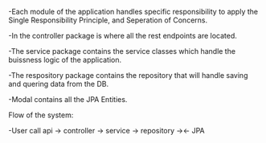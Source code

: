 -Each module of the application handles specific responsibility to apply the Single Responsibility Principle, and Seperation of Concerns.

-In the controller package is where all the rest endpoints are located.

-The service package contains the service classes which handle the buissness logic of the application.

-The respository package contains the repository that will handle saving and quering data from the DB.

-Modal contains all the JPA Entities.

Flow of the system:

-User call api -> controller -> service -> repository -><- JPA 

